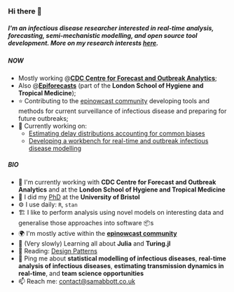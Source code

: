 ### Hi there 👋

##### I'm an infectious disease researcher interested in real-time analysis, forecasting, semi-mechanistic modelling, and open source tool development. More on my research interests [here](https://samabbott.co.uk/research).

##### NOW

- Mostly working @[**CDC Centre for Forecast and Outbreak Analytics**](https://www.cdc.gov/forecast-outbreak-analytics/index.html);
- Also @[**Epiforecasts**](https://github.com/epiforecasts/) (part of the **London School of Hygiene and Tropical Medicine**); 
- ⭐ Contributing to the [epinowcast community](https://epinowcast.org) developing tools and methods for current surveillance of infectious disease and preparing for future outbreaks;
- 🧻 Currently working on:
    - [Estimating delay distributions accounting for common biases](https://github.com/parksw3/epidist-paper)
    - [Developing a workbench for real-time and outbreak infectious disease modelling](https://package.epinowcast.org/articles/model)

##### BIO

- 🏢 I'm currently working with **CDC Centre for Forecast and Outbreak Analytics** and at the **London School of Hygiene and Tropical Medicine**
- 📜 I did my [PhD](https://github.com/seabbs/thesis) at the **University of Bristol**
- ⚙️ I use daily: `R`, `stan`
- 🏗️ I like to perform analysis using novel models on interesting data and generalise those approaches into software 📦s 
- 🌍 I'm mostly active within the [**epinowcast community**](https://epinowcast.org)
- 🌱 (Very slowly) Learning all about **Julia** and **Turing.jl**
- 📘 Reading: [Design Patterns](https://www.amazon.co.uk/Design-patterns-elements-reusable-object-oriented/dp/0201633612)
- 💬 Ping me about **statistical modelling of infectious diseases**, **real-time analysis of infectious diseases**, **estimating transmission dynamics in real-time**, and **team science opportunities**
- 📫 Reach me: [contact@samabbott.co.uk](contact@samabbott.co.uk)
